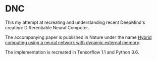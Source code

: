 # DNC

This my attempt at recreating and understanding recent DeepMind's creation: Differentiable Neural Computer.

The accompanying paper is published in Nature under the name [Hybrid computing using a neural network with dynamic external memory](https://www.nature.com/nature/journal/v538/n7626/pdf/nature20101.pdf).

The implementation is recreated in Tensorflow 1.1 and Python 3.6.
